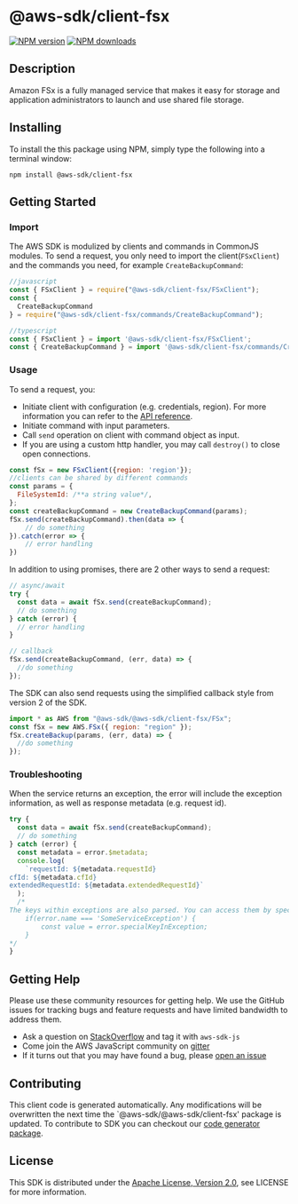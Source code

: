 # @aws-sdk/client-fsx

[![NPM version](https://img.shields.io/npm/v/@aws-sdk/client-fsx/preview.svg)](https://www.npmjs.com/package/@aws-sdk/client-fsx)
[![NPM downloads](https://img.shields.io/npm/dm/@aws-sdk/client-fsx.svg)](https://www.npmjs.com/package/@aws-sdk/client-fsx)

## Description

<p>Amazon FSx is a fully managed service that makes it easy for storage and application administrators to launch and use shared file storage.</p>

## Installing

To install the this package using NPM, simply type the following into a terminal window:

```
npm install @aws-sdk/client-fsx
```

## Getting Started

### Import

The AWS SDK is modulized by clients and commands in CommonJS modules. To send a request, you only need to import the client(`FSxClient`) and the commands you need, for example `CreateBackupCommand`:

```javascript
//javascript
const { FSxClient } = require("@aws-sdk/client-fsx/FSxClient");
const {
  CreateBackupCommand
} = require("@aws-sdk/client-fsx/commands/CreateBackupCommand");
```

```javascript
//typescript
const { FSxClient } = import '@aws-sdk/client-fsx/FSxClient';
const { CreateBackupCommand } = import '@aws-sdk/client-fsx/commands/CreateBackupCommand';
```

### Usage

To send a request, you:

- Initiate client with configuration (e.g. credentials, region). For more information you can refer to the [API reference][].
- Initiate command with input parameters.
- Call `send` operation on client with command object as input.
- If you are using a custom http handler, you may call `destroy()` to close open connections.

```javascript
const fSx = new FSxClient({region: 'region'});
//clients can be shared by different commands
const params = {
  FileSystemId: /**a string value*/,
};
const createBackupCommand = new CreateBackupCommand(params);
fSx.send(createBackupCommand).then(data => {
    // do something
}).catch(error => {
    // error handling
})
```

In addition to using promises, there are 2 other ways to send a request:

```javascript
// async/await
try {
  const data = await fSx.send(createBackupCommand);
  // do something
} catch (error) {
  // error handling
}
```

```javascript
// callback
fSx.send(createBackupCommand, (err, data) => {
  //do something
});
```

The SDK can also send requests using the simplified callback style from version 2 of the SDK.

```javascript
import * as AWS from "@aws-sdk/@aws-sdk/client-fsx/FSx";
const fSx = new AWS.FSx({ region: "region" });
fSx.createBackup(params, (err, data) => {
  //do something
});
```

### Troubleshooting

When the service returns an exception, the error will include the exception information, as well as response metadata (e.g. request id).

```javascript
try {
  const data = await fSx.send(createBackupCommand);
  // do something
} catch (error) {
  const metadata = error.$metadata;
  console.log(
    `requestId: ${metadata.requestId}
cfId: ${metadata.cfId}
extendedRequestId: ${metadata.extendedRequestId}`
  );
  /*
The keys within exceptions are also parsed. You can access them by specifying exception names:
    if(error.name === 'SomeServiceException') {
        const value = error.specialKeyInException;
    }
*/
}
```

## Getting Help

Please use these community resources for getting help. We use the GitHub issues for tracking bugs and feature requests and have limited bandwidth to address them.

- Ask a question on [StackOverflow](https://stackoverflow.com/questions/tagged/aws-sdk-js) and tag it with `aws-sdk-js`
- Come join the AWS JavaScript community on [gitter](https://gitter.im/aws/aws-sdk-js-v3)
- If it turns out that you may have found a bug, please [open an issue](https://github.com/aws/aws-sdk-js-v3/issues)

## Contributing

This client code is generated automatically. Any modifications will be overwritten the next time the `@aws-sdk/@aws-sdk/client-fsx' package is updated. To contribute to SDK you can checkout our [code generator package][].

## License

This SDK is distributed under the
[Apache License, Version 2.0](http://www.apache.org/licenses/LICENSE-2.0),
see LICENSE for more information.

[code generator package]: https://github.com/aws/aws-sdk-js-v3/tree/master/packages/service-types-generator
[api reference]: https://docs.aws.amazon.com/AWSJavaScriptSDK/latest/
